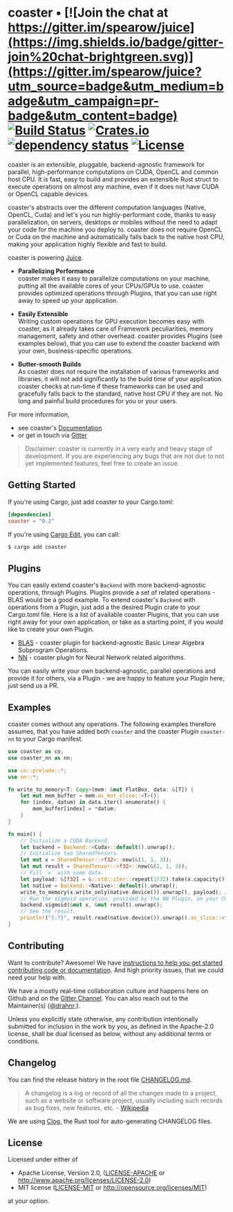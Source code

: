 # coaster • [![Join the chat at https://gitter.im/spearow/juice](https://img.shields.io/badge/gitter-join%20chat-brightgreen.svg)](https://gitter.im/spearow/juice?utm_source=badge&utm_medium=badge&utm_campaign=pr-badge&utm_content=badge) [![Build Status](https://ci.spearow.io/api/v1/teams/spearow/pipelines/juice/jobs/test-coaster/badge)](https://ci.spearow.io/teams/spearow/pipelines/juice) [![Crates.io](https://img.shields.io/crates/v/coaster.svg)](https://crates.io/crates/coaster) [![dependency status](https://deps.rs/repo/github/spearow/coaster/status.svg)](https://deps.rs/repo/github/spearow/coaster) [![License](https://img.shields.io/crates/l/coaster.svg)](#license)

coaster is an extensible, pluggable, backend-agnostic framework for parallel,
high-performance computations on CUDA, OpenCL and common host CPU. It is fast, easy
to build and provides an extensible Rust struct to execute operations on almost any
machine, even if it does not have CUDA or OpenCL capable devices.

coaster's abstracts over the different computation languages (Native,
OpenCL, Cuda) and let's you run highly-performant code, thanks to easy
parallelization, on servers, desktops or mobiles without the need to adapt your
code for the machine you deploy to. coaster does not require OpenCL or Cuda
on the machine and automatically falls back to the native host CPU, making your
application highly flexible and fast to build.

coaster is powering [Juice][juice].

* __Parallelizing Performance__<br/>
coaster makes it easy to parallelize computations on your machine, putting
all the available cores of your CPUs/GPUs to use.
coaster provides optimized operations through Plugins,
that you can use right away to speed up your application.

* __Easily Extensible__<br/>
Writing custom operations for GPU execution becomes easy with coaster, as
it already takes care of Framework peculiarities, memory management, safety and other
overhead. coaster provides Plugins (see examples below), that you can use to extend
the coaster backend with your own, business-specific operations.

* __Butter-smooth Builds__<br/>
As coaster does not require the installation of various frameworks and
libraries, it will not add significantly to the build time of your application.
coaster checks at run-time if these frameworks can be used and gracefully
falls back to the standard, native host CPU if they are not.
No long and painful build procedures for you or your users.

For more information,

* see coaster's [Documentation][documentation]
* or get in touch via [Gitter][chat]

> Disclaimer: coaster is currently in a very early and heavy stage of
> development. If you are experiencing any bugs that are not due to not yet
> implemented features, feel free to create an issue.

[arrayfire]: https://github.com/arrayfire/arrayfire
[spearow]: https://spearow.io/project/juice
[juice]: https://github.com/spearow/juice
[spearow]: https://spearow.io/projects/coaster
[documentation]: https://spearow.github.io/coaster

## Getting Started

If you're using Cargo, just add coaster to your Cargo.toml:

```toml
[dependencies]
coaster = "0.2"
```

If you're using [Cargo Edit][cargo-edit], you can call:

```sh
$ cargo add coaster
```

[cargo-edit]: https://github.com/killercup/cargo-edit

## Plugins

You can easily extend coaster's `Backend` with more backend-agnostic operations, through Plugins.
Plugins provide a set of related operations - BLAS would be a good example. To extend coaster's `Backend`
with operations from a Plugin, just add a the desired Plugin crate to your Cargo.toml file.
Here is a list of available coaster Plugins, that you can use right away for your own application, or
take as a starting point, if you would like to create your own Plugin.

* [BLAS][coaster-blas] - coaster plugin for backend-agnostic Basic Linear Algebra Subprogram Operations.
* [NN][coaster-nn] - coaster plugin for Neural Network related algorithms.

You can easily write your own backend-agnostic, parallel operations and provide it for others,
via a Plugin - we are happy to feature your Plugin here, just send us a PR.

[coaster-blas]: https://github.com/spearow/juice/tree/master/coaster-blas
[coaster-nn]: https://github.com/spearow/juice/tree/master/coaster-nn

## Examples

coaster comes without any operations. The following examples therefore assumes,
that you have added both `coaster` and the coaster Plugin `coaster-nn`
to your Cargo manifest.

```rust
use coaster as co;
use coaster_nn as nn;

use co::prelude::*;
use nn::*;

fn write_to_memory<T: Copy>(mem: &mut FlatBox, data: &[T]) {
	let mut mem_buffer = mem.as_mut_slice::<T>();
	for (index, datum) in data.iter().enumerate() {
	    mem_buffer[index] = *datum;
	}
}

fn main() {
    // Initialize a CUDA Backend.
    let backend = Backend::<Cuda>::default().unwrap();
    // Initialize two SharedTensors.
    let mut x = SharedTensor::<f32>::new(&(1, 1, 3));
    let mut result = SharedTensor::<f32>::new(&(1, 1, 3));
    // Fill `x` with some data.
    let payload: &[f32] = &::std::iter::repeat(1f32).take(x.capacity()).collect::<Vec<f32>>();
    let native = Backend::<Native>::default().unwrap();
    write_to_memory(x.write_only(native.device()).unwrap(), payload); // Write to native host memory.
    // Run the sigmoid operation, provided by the NN Plugin, on your CUDA enabled GPU.
    backend.sigmoid(&mut x, &mut result).unwrap();
    // See the result.
    println!("{:?}", result.read(native.device()).unwrap().as_slice::<f32>());
}
```

## Contributing

Want to contribute? Awesome! We have
[instructions to help you get started contributing code or documentation][contributing].
And high priority issues, that we could need your help with.

We have a mostly real-time collaboration culture and happens here on Github and
on the [Gitter Channel][chat].
You can also reach out to the Maintainer(s)
{[@drahnr][drahnr],}.

Unless you explicitly state otherwise, any contribution intentionally
submitted for inclusion in the work by you, as defined in the Apache-2.0
license, shall be dual licensed as below, without any additional terms or
conditions.

[contributing]: CONTRIBUTING.md
[chat]: https://gitter.im/spearow/juice
[drahnr]: https://github.com/drahnr

## Changelog

You can find the release history in the root file [CHANGELOG.md][changelog].

> A changelog is a log or record of all the changes made to a project, such as a website or software project, usually including such records as bug fixes, new features, etc. - [Wikipedia][changelog-quote]

We are using [Clog][clog], the Rust tool for auto-generating CHANGELOG files.

[changelog]: CHANGELOG.md
[changelog-quote]: https://en.wikipedia.org/wiki/Changelog
[Clog]: https://github.com/clog-tool/clog-cli

## License

Licensed under either of

 * Apache License, Version 2.0, ([LICENSE-APACHE](LICENSE-APACHE) or http://www.apache.org/licenses/LICENSE-2.0)
 * MIT license ([LICENSE-MIT](LICENSE-MIT) or http://opensource.org/licenses/MIT)

at your option.
